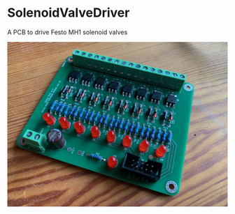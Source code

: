 # SolenoidValveDriver
A PCB to drive Festo MH1 solenoid valves

![Complete Assembly](https://github.com/knied/SolenoidValveDriver/blob/master/photos/complete.jpg)
